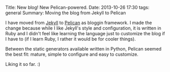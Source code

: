 Title: New blog! New Pelican-powered.
Date: 2013-10-26 17:30
tags: general
Summary: Moving the blog from Jekyll to Pelican

I have moved from [Jekyll](http://jekyllrb.com) to [Pelican](http://docs.getpelican.com) as bloggin framework.
I made the change because while I like Jekyll's style and configuration, it is written in Ruby and I didn't feel like
learning the language just to customize the blog if I have to (if I learn Ruby, I rather it would be for cooler things).

Between the static generators available written in Python, Pelican seemed the best fit: mature, simple to configure and
easy to customize.

Liking it so far. :)